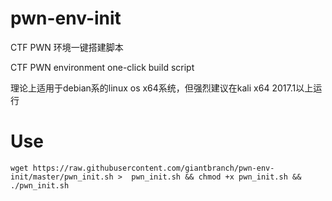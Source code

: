 # pwn-env-init

CTF PWN 环境一键搭建脚本

CTF PWN environment one-click build script

理论上适用于debian系的linux os x64系统，但强烈建议在kali x64 2017.1以上运行


# Use

```
wget https://raw.githubusercontent.com/giantbranch/pwn-env-init/master/pwn_init.sh >  pwn_init.sh && chmod +x pwn_init.sh && ./pwn_init.sh
```